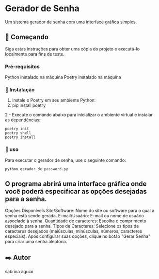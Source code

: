 # Gerador de Senha

Um sistema gerador de senha com uma interface gráfica simples.

## 🚀 Começando

Siga estas instruções para obter uma cópia do projeto e executá-lo localmente para fins de teste.

### Pré-requisitos

Python instalado na máquina
Poetry instalado na máquina

### 🔧 Instalação
1. Instale o Poetry em seu ambiente Python:
2. 
    pip install poetry
   
2 - Execute o comando abaixo para inicializar o ambiente virtual e instalar as dependências:

    poetry init
    poetry shell
    poetry install

### 🔧 uso

Para executar o gerador de senha, use o seguinte comando:

    python gerador_de_password.py


## O programa abrirá uma interface gráfica onde você poderá especificar as opções desejadas para a senha.

Opções Disponíveis
Site/Software: Nome do site ou software para o qual a senha está sendo gerada.
E-mail/Usuário: E-mail ou nome de usuário associado à senha.
Quantidade de caracteres: Escolha o comprimento desejado para a senha.
Tipos de Caracteres: Selecione os tipos de caracteres desejados (maiúsculas, minúsculas, números, caracteres especiais).
Após configurar suas opções, clique no botão "Gerar Senha" para criar uma senha aleatória.


## ✒️ Autor

sabrina aguiar

